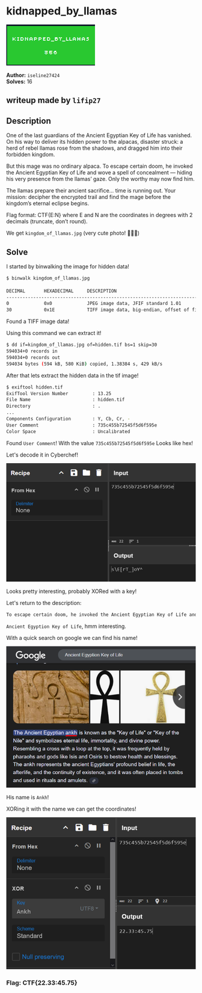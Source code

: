 # kidnapped_by_llamas

![Proof](proof.png)

**Author:** `iseline27424`  
**Solves:** 16

**writeup made by** `lifip27`
---

## Description

One of the last guardians of the Ancient Egyptian Key of Life has vanished. On his way to deliver its hidden power to the alpacas, disaster struck: a herd of rebel llamas rose from the shadows, and dragged him into their forbidden kingdom.

But this mage was no ordinary alpaca. To escape certain doom, he invoked the Ancient Egyptian Key of Life and wove a spell of concealment — hiding his very presence from the llamas’ gaze. Only the worthy may now find him.

The llamas prepare their ancient sacrifice… time is running out. Your mission: decipher the encrypted trail and find the mage before the kingdom’s eternal eclipse begins.

Flag format: CTF{E:N} where E and N are the coordinates in degrees with 2 decimals (truncate, don’t round).

We get `kingdom_of_llamas.jpg` (very cute photo! 🦙🦙🦙)

## Solve

I started by binwalking the image for hidden data!

```bash
$ binwalk kingdom_of_llamas.jpg

DECIMAL       HEXADECIMAL     DESCRIPTION
--------------------------------------------------------------------------------
0             0x0             JPEG image data, JFIF standard 1.01
30            0x1E            TIFF image data, big-endian, offset of first image directory: 8
```

Found a TIFF image data!

Using this command we can extract it!

```bash
$ dd if=kingdom_of_llamas.jpg of=hidden.tif bs=1 skip=30
594034+0 records in
594034+0 records out
594034 bytes (594 kB, 580 KiB) copied, 1.38384 s, 429 kB/s
```

After that lets extract the hidden data in the tif image!

```bash
$ exiftool hidden.tif
ExifTool Version Number         : 13.25
File Name                       : hidden.tif
Directory                       : .
...
Components Configuration        : Y, Cb, Cr, -
User Comment                    : 735c455b72545f5d6f595e
Color Space                     : Uncalibrated
```

Found `User Comment`! With the value `735c455b72545f5d6f595e`
Looks like hex!

Let's decode it in Cyberchef!

![1](1.png)

Looks pretty interesting, probably XORed with a key!  

Let's return to the description:
```md
To escape certain doom, he invoked the Ancient Egyptian Key of Life and wove a spell of concealment — hiding his very presence from the llamas’ gaze. Only the worthy may now find him.
```

`Ancient Egyption Key of Life`, hmm interesting.

With a quick search on google we can find his name!

![2](2.png)

His name is `Ankh`!

XORing it with the name we can get the coordinates!

![3](3.png)


### Flag: CTF{22.33:45.75}